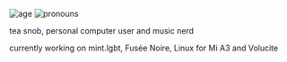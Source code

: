 ![age](https://img.shields.io/badge/age-17-blue) ![pronouns](https://img.shields.io/endpoint?url=https://pronoundb.org/shields/605b49450a76712a6e5fdd29&style=flat&color=9262d6)

tea snob, personal computer user and music nerd

currently working on mint.lgbt, Fusée Noire, Linux for Mi A3 and Volucite
